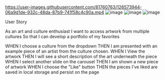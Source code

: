 

https://user-images.githubusercontent.com/81760763/126573944-06a9d1de-932c-48da-87b9-741f58c4c90a.mp4
![image](https://user-images.githubusercontent.com/81760763/126573984-4f7faa89-c185-4039-b27c-0a3113d52aba.png)
![image](https://user-images.githubusercontent.com/81760763/126574015-de7d780d-99cf-4de7-8203-ccbae748480a.png)
![image](https://user-images.githubusercontent.com/81760763/126574063-82f3cb81-e410-4294-80ac-be58f7758998.png)

User Story

As an art and culture enthusiast
I want to access artwork from multiple cultures
So that I can develop a portfolio of my favorites



WHEN I choose a culture from the dropdown
THEN I am presented with an example piece of an artist from  the culture chosen.
WHEN I View the artwork
THEN I will see a short description of the art underneath the piece
WHEN I select another slide on the carousel
THEN I am shown a new piece of artwork
WHEN I choose the "Like" button
THEN the pieces I've liked are saved in local storage and persist on the page




